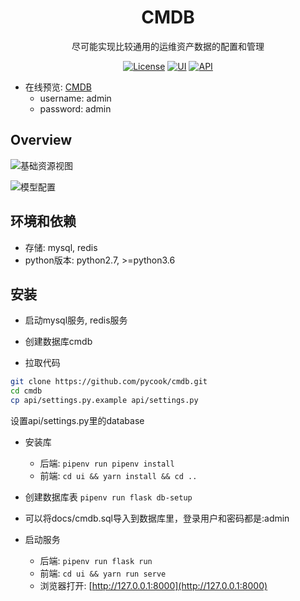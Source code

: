 <h1 align="center">CMDB</h1>
<div align="center">
尽可能实现比较通用的运维资产数据的配置和管理
</div>

<div align="center">

[![License](https://img.shields.io/badge/License-MIT-brightgreen)](https://github.com/pycook/cmdb/blob/master/LICENSE)
[![UI](https://img.shields.io/badge/UI-Ant%20Design%20Pro%20Vue-brightgreen)](https://github.com/sendya/ant-design-pro-vue) 
[![API](https://img.shields.io/badge/API-Flask-brightgreen)](https://github.com/pallets/flask) 

</div>



- 在线预览: [CMDB](http://39.100.252.148:8000)
    - username: admin
    - password: admin
    
Overview
----
![基础资源视图](https://raw.githubusercontent.com/pycook/cmdb/master/ui/public/cmdb01.jpeg)

![模型配置](https://raw.githubusercontent.com/pycook/cmdb/master/ui/public/cmdb02.jpeg)

环境和依赖
----
- 存储: mysql, redis
- python版本: python2.7, >=python3.6


安装
----
- 启动mysql服务, redis服务

- 创建数据库cmdb
- 拉取代码
```bash
git clone https://github.com/pycook/cmdb.git
cd cmdb
cp api/settings.py.example api/settings.py
```
设置api/settings.py里的database

- 安装库
  - 后端: ```pipenv run pipenv install```
  - 前端: ```cd ui && yarn install && cd ..```
  
- 创建数据库表 ```pipenv run flask db-setup```
- 可以将docs/cmdb.sql导入到数据库里，登录用户和密码都是:admin
  
- 启动服务
  - 后端: ```pipenv run flask run```
  - 前端: ```cd ui && yarn run serve```
  - 浏览器打开:  [http://127.0.0.1:8000](http://127.0.0.1:8000)

